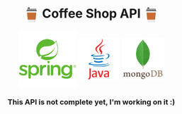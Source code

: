 <h1 align="center">
  <img align="center" alt="Coffee Icon" height="34" src="https://github.com/gui0103/coffee-shop-api/blob/main/images/coffee-break.png">
  <b>Coffee Shop API</b>
  <img align="center" alt="Coffee Icon" height="34" src="https://github.com/gui0103/coffee-shop-api/blob/main/images/coffee-break.png">
</h1>
  
<div align="center">
  <img align="center" alt="Spring Boot" height="130" padding="10" src="https://github.com/devicons/devicon/blob/master/icons/spring/spring-original-wordmark.svg">
  <img align="center" alt="Java" height="95" padding="10" src="https://github.com/devicons/devicon/blob/master/icons/java/java-original-wordmark.svg">
  <img align="center" alt="MongoDB" height="95" padding="10" src="https://github.com/devicons/devicon/blob/master/icons/mongodb/mongodb-original-wordmark.svg">
</div>

<div align="center">
  <h3>This API is not complete yet, I'm working on it :)</h3>
</div>

